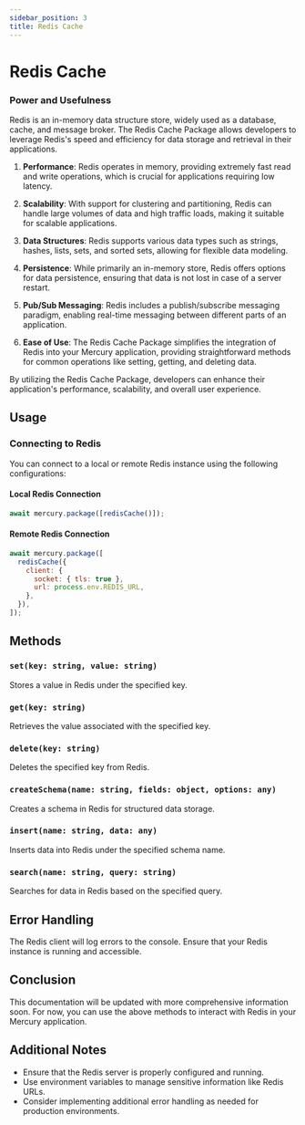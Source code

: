 ```yaml
---
sidebar_position: 3
title: Redis Cache 
---
```

# Redis Cache

### Power and Usefulness

Redis is an in-memory data structure store, widely used as a database, cache, and message broker. The Redis Cache Package allows developers to leverage Redis's speed and efficiency for data storage and retrieval in their applications.

1. **Performance**: Redis operates in memory, providing extremely fast read and write operations, which is crucial for applications requiring low latency.

2. **Scalability**: With support for clustering and partitioning, Redis can handle large volumes of data and high traffic loads, making it suitable for scalable applications.

3. **Data Structures**: Redis supports various data types such as strings, hashes, lists, sets, and sorted sets, allowing for flexible data modeling.

4. **Persistence**: While primarily an in-memory store, Redis offers options for data persistence, ensuring that data is not lost in case of a server restart.

5. **Pub/Sub Messaging**: Redis includes a publish/subscribe messaging paradigm, enabling real-time messaging between different parts of an application.

6. **Ease of Use**: The Redis Cache Package simplifies the integration of Redis into your Mercury application, providing straightforward methods for common operations like setting, getting, and deleting data.

By utilizing the Redis Cache Package, developers can enhance their application's performance, scalability, and overall user experience.

## Usage

### Connecting to Redis

You can connect to a local or remote Redis instance using the following configurations:

#### Local Redis Connection

```javascript
await mercury.package([redisCache()]);
```

#### Remote Redis Connection

```javascript
await mercury.package([
  redisCache({
    client: {
      socket: { tls: true },
      url: process.env.REDIS_URL,
    },
  }),
]);
```
## Methods

### `set(key: string, value: string)`

Stores a value in Redis under the specified key.

### `get(key: string)`

Retrieves the value associated with the specified key.

### `delete(key: string)`

Deletes the specified key from Redis.

### `createSchema(name: string, fields: object, options: any)`

Creates a schema in Redis for structured data storage.

### `insert(name: string, data: any)`

Inserts data into Redis under the specified schema name.

### `search(name: string, query: string)`

Searches for data in Redis based on the specified query.

## Error Handling

The Redis client will log errors to the console. Ensure that your Redis instance is running and accessible.

## Conclusion

This documentation will be updated with more comprehensive information soon. For now, you can use the above methods to interact with Redis in your Mercury application.

## Additional Notes

- Ensure that the Redis server is properly configured and running.
- Use environment variables to manage sensitive information like Redis URLs.
- Consider implementing additional error handling as needed for production environments.